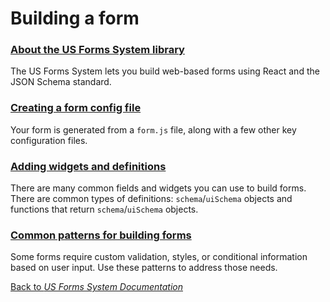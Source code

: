 # Building a form

### [About the US Forms System library](about-the-us-forms-system-library.md)

The US Forms System lets you build web-based forms using React and the JSON Schema standard.

### [Creating a form config file](creating-a-form-config-file.md)

Your form is generated from a `form.js` file, along with a few other key configuration files.

### [Adding widgets and definitions](adding-widgets-and-definitions.md)

There are many common fields and widgets you can use to build forms. There are common types of definitions: `schema`/`uiSchema` objects and functions that return `schema`/`uiSchema` objects.

### [Common patterns for building forms](common-patterns-for-building-forms.md)

Some forms require custom validation, styles, or conditional information based on user input. Use these patterns to address those needs.

[Back to *US Forms System Documentation*](/docs/README.md)
